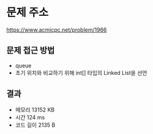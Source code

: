 # 문제 주소
https://www.acmicpc.net/problem/1966

## 문제 접근 방법
* queue
* 초기 위치와 비교하기 위해 int[] 타입의 Linked List을 선언

## 결과
- 메모리 13152 KB
- 시간 124 ms
- 코드 길이 2135 B